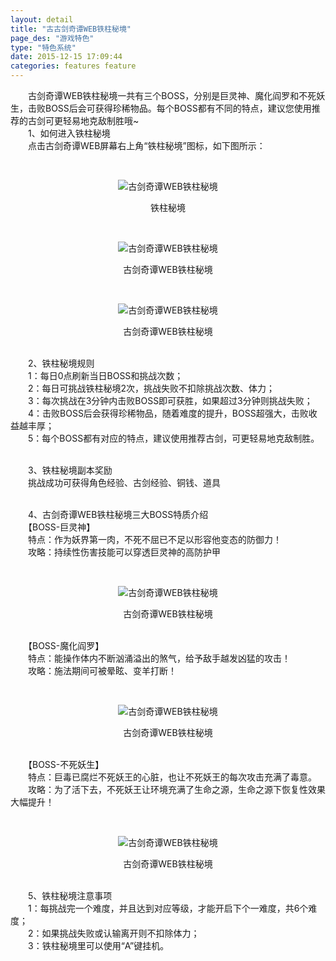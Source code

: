 ```yaml
---
layout: detail
title: "古古剑奇谭WEB铁柱秘境"
page_des: "游戏特色"
type: "特色系统"
date: 2015-12-15 17:09:44
categories: features feature
---
```

 

 <p>　　古剑奇谭WEB铁柱秘境一共有三个BOSS，分别是巨灵神、魔化阎罗和不死妖生，击败BOSS后会可获得珍稀物品。每个BOSS都有不同的特点，建议您使用推荐的古剑可更轻易地克敌制胜哦~<br/>　　1、如何进入铁柱秘境<br/>　　点击古剑奇谭WEB屏幕右上角“铁柱秘境”图标，如下图所示：</p><p>&nbsp;</p><p style="TEXT-ALIGN: center"><img title="古剑奇谭WEB铁柱秘境" alt="古剑奇谭WEB铁柱秘境" src="http://dev.36b.me/current/gjqt/img/resource/201-1.jpg"/></p><p style="TEXT-ALIGN: center">铁柱秘境</p><p>&nbsp;</p><p style="TEXT-ALIGN: center"><img title="古剑奇谭WEB铁柱秘境" alt="古剑奇谭WEB铁柱秘境" src="http://dev.36b.me/current/gjqt/img/resource/201-2.jpg"/></p><p style="TEXT-ALIGN: center">古剑奇谭WEB铁柱秘境</p><p>&nbsp;</p><p style="TEXT-ALIGN: center"><img title="古剑奇谭WEB铁柱秘境" alt="古剑奇谭WEB铁柱秘境" src="http://dev.36b.me/current/gjqt/img/resource/201-3.jpg"/></p><p style="TEXT-ALIGN: center">古剑奇谭WEB铁柱秘境</p><p><br/>　　2、铁柱秘境规则<br/>　　1：每日0点刷新当日BOSS和挑战次数；<br/>　　2：每日可挑战铁柱秘境2次，挑战失败不扣除挑战次数、体力；<br/>　　3：每次挑战在3分钟内击败BOSS即可获胜，如果超过3分钟则挑战失败；<br/>　　4：击败BOSS后会获得珍稀物品，随着难度的提升，BOSS超强大，击败收益越丰厚；<br/>　　5：每个BOSS都有对应的特点，建议使用推荐古剑，可更轻易地克敌制胜。</p><p><br/>　　3、铁柱秘境副本奖励<br/>　　挑战成功可获得角色经验、古剑经验、铜钱、道具</p><p><br/>　　4、古剑奇谭WEB铁柱秘境三大BOSS特质介绍<br/>　　【BOSS-巨灵神】<br/>　　特点：作为妖界第一肉，不死不屈已不足以形容他变态的防御力！<br/>　　攻略：持续性伤害技能可以穿透巨灵神的高防护甲</p><p>&nbsp;</p><p style="TEXT-ALIGN: center"><img title="古剑奇谭WEB铁柱秘境" alt="古剑奇谭WEB铁柱秘境" src="http://dev.36b.me/current/gjqt/img/resource/201-4.jpg"/></p><p style="TEXT-ALIGN: center">古剑奇谭WEB铁柱秘境</p><p><br/>　　【BOSS-魔化阎罗】<br/>　　特点：能操作体内不断汹涌溢出的煞气，给予敌手越发凶猛的攻击！<br/>　　攻略：施法期间可被晕眩、变羊打断！</p><p>&nbsp;</p><p style="TEXT-ALIGN: center"><img title="古剑奇谭WEB铁柱秘境" alt="古剑奇谭WEB铁柱秘境" src="http://dev.36b.me/current/gjqt/img/resource/201-5.jpg"/></p><p style="TEXT-ALIGN: center">古剑奇谭WEB铁柱秘境</p><p><br/>　　【BOSS-不死妖生】<br/>　　特点：巨毒已腐烂不死妖王的心脏，也让不死妖王的每次攻击充满了毒意。<br/>　　攻略：为了活下去，不死妖王让环境充满了生命之源，生命之源下恢复性效果大幅提升！</p><p>&nbsp;</p><p style="TEXT-ALIGN: center"><img title="古剑奇谭WEB铁柱秘境" alt="古剑奇谭WEB铁柱秘境" src="http://dev.36b.me/current/gjqt/img/resource/201-6.jpg"/></p><p style="TEXT-ALIGN: center">古剑奇谭WEB铁柱秘境</p><p><br/>　　5、铁柱秘境注意事项<br/>　　1：每挑战完一个难度，并且达到对应等级，才能开启下个一难度，共6个难度；<br/>　　2：如果挑战失败或认输离开则不扣除体力；<br/>　　3：铁柱秘境里可以使用“A”键挂机。</p>